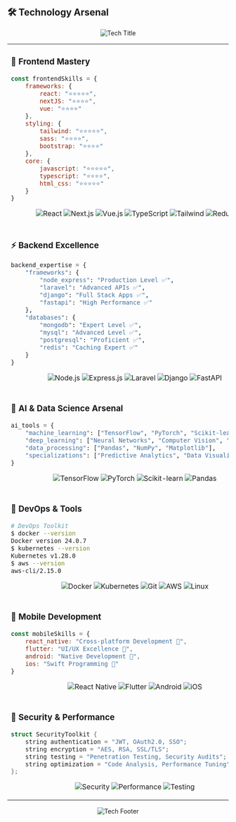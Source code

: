 ## 🛠️ Technology Arsenal
<div align="center">
  <img src="https://readme-typing-svg.demolab.com?font=Fira+Code&weight=600&size=24&pause=1000&color=00FF00&center=true&vCenter=true&random=false&width=500&lines=Master+of+Multiple+Tech+Domains;Building+the+Future+with+Code" alt="Tech Title" />
</div>

<table align="center">
<tr>
<td>
  
### 🎨 Frontend Mastery
  
```javascript
const frontendSkills = {
    frameworks: {
        react: "⭐⭐⭐⭐⭐",
        nextJS: "⭐⭐⭐⭐",
        vue: "⭐⭐⭐⭐"
    },
    styling: {
        tailwind: "⭐⭐⭐⭐⭐",
        sass: "⭐⭐⭐⭐",
        bootstrap: "⭐⭐⭐⭐"
    },
    core: {
        javascript: "⭐⭐⭐⭐⭐",
        typescript: "⭐⭐⭐⭐",
        html_css: "⭐⭐⭐⭐⭐"
    }
}
```

<p align="center">
  <img src="https://img.shields.io/badge/React-61DAFB?style=for-the-badge&logo=react&logoColor=black" alt="React" />
  <img src="https://img.shields.io/badge/Next.js-000000?style=for-the-badge&logo=next.js&logoColor=white" alt="Next.js" />
  <img src="https://img.shields.io/badge/Vue.js-4FC08D?style=for-the-badge&logo=vue.js&logoColor=white" alt="Vue.js" />
  <img src="https://img.shields.io/badge/TypeScript-3178C6?style=for-the-badge&logo=typescript&logoColor=white" alt="TypeScript" />
  <img src="https://img.shields.io/badge/Tailwind_CSS-38B2AC?style=for-the-badge&logo=tailwind-css&logoColor=white" alt="Tailwind" />
  <img src="https://img.shields.io/badge/Redux-764ABC?style=for-the-badge&logo=redux&logoColor=white" alt="Redux" />
</p>
</td>
</tr>

<tr>
<td>
  
### ⚡ Backend Excellence
  
```python
backend_expertise = {
    "frameworks": {
        "node_express": "Production Level ✅",
        "laravel": "Advanced APIs ✅",
        "django": "Full Stack Apps ✅",
        "fastapi": "High Performance ✅"
    },
    "databases": {
        "mongodb": "Expert Level ✅",
        "mysql": "Advanced Level ✅",
        "postgresql": "Proficient ✅",
        "redis": "Caching Expert ✅"
    }
}
```

<p align="center">
  <img src="https://img.shields.io/badge/Node.js-339933?style=for-the-badge&logo=node.js&logoColor=white" alt="Node.js" />
  <img src="https://img.shields.io/badge/Express-000000?style=for-the-badge&logo=express&logoColor=white" alt="Express.js" />
  <img src="https://img.shields.io/badge/Laravel-FF2D20?style=for-the-badge&logo=laravel&logoColor=white" alt="Laravel" />
  <img src="https://img.shields.io/badge/Django-092E20?style=for-the-badge&logo=django&logoColor=white" alt="Django" />
  <img src="https://img.shields.io/badge/FastAPI-009688?style=for-the-badge&logo=fastapi&logoColor=white" alt="FastAPI" />
</p>
</td>
</tr>

<tr>
<td>
  
### 🤖 AI & Data Science Arsenal
  
```python
ai_tools = {
    "machine_learning": ["TensorFlow", "PyTorch", "Scikit-learn"],
    "deep_learning": ["Neural Networks", "Computer Vision", "NLP"],
    "data_processing": ["Pandas", "NumPy", "Matplotlib"],
    "specializations": ["Predictive Analytics", "Data Visualization"]
}
```

<p align="center">
  <img src="https://img.shields.io/badge/TensorFlow-FF6F00?style=for-the-badge&logo=tensorflow&logoColor=white" alt="TensorFlow" />
  <img src="https://img.shields.io/badge/PyTorch-EE4C2C?style=for-the-badge&logo=pytorch&logoColor=white" alt="PyTorch" />
  <img src="https://img.shields.io/badge/Scikit--learn-F7931E?style=for-the-badge&logo=scikit-learn&logoColor=white" alt="Scikit-learn" />
  <img src="https://img.shields.io/badge/Pandas-150458?style=for-the-badge&logo=pandas&logoColor=white" alt="Pandas" />
</p>
</td>
</tr>

<tr>
<td>
  
### 🔧 DevOps & Tools
  
```bash
# DevOps Toolkit
$ docker --version
Docker version 24.0.7
$ kubernetes --version
Kubernetes v1.28.0
$ aws --version
aws-cli/2.15.0
```

<p align="center">
  <img src="https://img.shields.io/badge/Docker-2496ED?style=for-the-badge&logo=docker&logoColor=white" alt="Docker" />
  <img src="https://img.shields.io/badge/Kubernetes-326CE5?style=for-the-badge&logo=kubernetes&logoColor=white" alt="Kubernetes" />
  <img src="https://img.shields.io/badge/Git-F05032?style=for-the-badge&logo=git&logoColor=white" alt="Git" />
  <img src="https://img.shields.io/badge/AWS-232F3E?style=for-the-badge&logo=amazon-aws&logoColor=white" alt="AWS" />
  <img src="https://img.shields.io/badge/Linux-FCC624?style=for-the-badge&logo=linux&logoColor=black" alt="Linux" />
</p>
</td>
</tr>

<tr>
<td>
  
### 📱 Mobile Development
  
```jsx
const mobileSkills = {
    react_native: "Cross-platform Development 📱",
    flutter: "UI/UX Excellence 🎨",
    android: "Native Development 🤖",
    ios: "Swift Programming 🍎"
}
```

<p align="center">
  <img src="https://img.shields.io/badge/React_Native-20232A?style=for-the-badge&logo=react&logoColor=61DAFB" alt="React Native" />
  <img src="https://img.shields.io/badge/Flutter-02569B?style=for-the-badge&logo=flutter&logoColor=white" alt="Flutter" />
  <img src="https://img.shields.io/badge/Android-3DDC84?style=for-the-badge&logo=android&logoColor=white" alt="Android" />
  <img src="https://img.shields.io/badge/iOS-000000?style=for-the-badge&logo=ios&logoColor=white" alt="iOS" />
</p>
</td>
</tr>

<tr>
<td>
  
### 🔐 Security & Performance
  
```cpp
struct SecurityToolkit {
    string authentication = "JWT, OAuth2.0, SSO";
    string encryption = "AES, RSA, SSL/TLS";
    string testing = "Penetration Testing, Security Audits";
    string optimization = "Code Analysis, Performance Tuning";
};
```

<p align="center">
  <img src="https://img.shields.io/badge/Security-FF0000?style=for-the-badge&logo=shield&logoColor=white" alt="Security" />
  <img src="https://img.shields.io/badge/Performance-00FF00?style=for-the-badge&logo=speedtest&logoColor=white" alt="Performance" />
  <img src="https://img.shields.io/badge/Testing-FFA500?style=for-the-badge&logo=testing-library&logoColor=white" alt="Testing" />
</p>
</td>
</tr>
</table>

<div align="center">
  <img src="https://readme-typing-svg.demolab.com?font=Fira+Code&weight=600&size=20&pause=1000&color=00FF00&center=true&vCenter=true&random=false&width=500&lines=Always+Learning+New+Technologies;Keeping+Up+with+Industry+Trends" alt="Tech Footer" />
</div>
